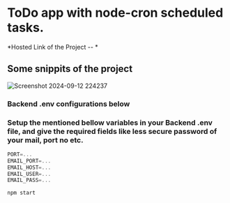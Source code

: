 # ToDo app with node-cron scheduled tasks.
*Hosted Link of the Project --  *
## Some snippits of the project
![Screenshot 2024-09-12 224237](https://github.com/user-attachments/assets/f21e34df-ffc6-4f61-8429-edc491a2a5c6)

### Backend .env configurations below
### Setup the mentioned bellow variables in your Backend .env file, and give the required fields like less secure password of your mail, port no etc.
```js
PORT=...
EMAIL_PORT=...
EMAIL_HOST=...
EMAIL_USER=...
EMAIL_PASS=...
```

```npm start```

